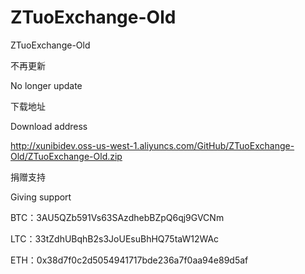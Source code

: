 # ZTuoExchange-Old
 ZTuoExchange-Old
 
不再更新

No longer update


下载地址

Download address

http://xunibidev.oss-us-west-1.aliyuncs.com/GitHub/ZTuoExchange-Old/ZTuoExchange-Old.zip


捐赠支持

Giving support

BTC：3AU5QZb591Vs63SAzdhebBZpQ6qj9GVCNm

LTC：33tZdhUBqhB2s3JoUEsuBhHQ75taW12WAc

ETH：0x38d7f0c2d5054941717bde236a7f0aa94e89d5af
